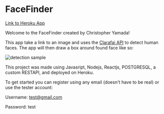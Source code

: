 # FaceFinder
[Link to Heroku App](https://face-finder-yamada.herokuapp.com/)

Welcome to the FaceFinder created by Christopher Yamada!

This app take a link to an image and uses the [Clarafai API](https://clarifai.com/clarifai/main) to detect human faces. The app will then draw a box around found face like so:

![detection sample](https://i.imgur.com/PZ6TrGn.png)

This project was made using Javasript, Nodejs, Reactjs, POSTGRESQL, a custom RESTAPI, and deployed on Heroku. 

To get started you can register using any email (doesn't have to be real) or use the tester account:

Username: test@gmail.com

Password: test

